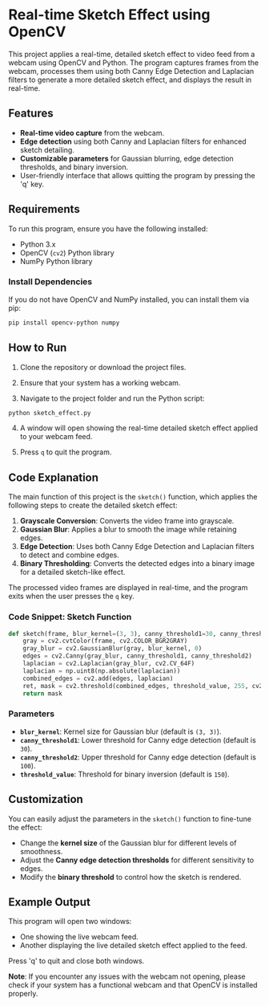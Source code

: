 # Real-time Sketch Effect using OpenCV

This project applies a real-time, detailed sketch effect to video feed from a webcam using OpenCV and Python. The program captures frames from the webcam, processes them using both Canny Edge Detection and Laplacian filters to generate a more detailed sketch effect, and displays the result in real-time.

## Features

- **Real-time video capture** from the webcam.
- **Edge detection** using both Canny and Laplacian filters for enhanced sketch detailing.
- **Customizable parameters** for Gaussian blurring, edge detection thresholds, and binary inversion.
- User-friendly interface that allows quitting the program by pressing the 'q' key.

## Requirements

To run this program, ensure you have the following installed:

- Python 3.x
- OpenCV (`cv2`) Python library
- NumPy Python library

### Install Dependencies

If you do not have OpenCV and NumPy installed, you can install them via pip:

```bash
pip install opencv-python numpy
```

## How to Run

1. Clone the repository or download the project files.

2. Ensure that your system has a working webcam.

3. Navigate to the project folder and run the Python script:

```bash
python sketch_effect.py
```

4. A window will open showing the real-time detailed sketch effect applied to your webcam feed.

5. Press `q` to quit the program.

## Code Explanation

The main function of this project is the `sketch()` function, which applies the following steps to create the detailed sketch effect:

1. **Grayscale Conversion**: Converts the video frame into grayscale.
2. **Gaussian Blur**: Applies a blur to smooth the image while retaining edges.
3. **Edge Detection**: Uses both Canny Edge Detection and Laplacian filters to detect and combine edges.
4. **Binary Thresholding**: Converts the detected edges into a binary image for a detailed sketch-like effect.

The processed video frames are displayed in real-time, and the program exits when the user presses the `q` key.

### Code Snippet: Sketch Function

```python
def sketch(frame, blur_kernel=(3, 3), canny_threshold1=30, canny_threshold2=100, threshold_value=150):
    gray = cv2.cvtColor(frame, cv2.COLOR_BGR2GRAY)
    gray_blur = cv2.GaussianBlur(gray, blur_kernel, 0)
    edges = cv2.Canny(gray_blur, canny_threshold1, canny_threshold2)
    laplacian = cv2.Laplacian(gray_blur, cv2.CV_64F)
    laplacian = np.uint8(np.absolute(laplacian))
    combined_edges = cv2.add(edges, laplacian)
    ret, mask = cv2.threshold(combined_edges, threshold_value, 255, cv2.THRESH_BINARY_INV)
    return mask
```

### Parameters

- **`blur_kernel`**: Kernel size for Gaussian blur (default is `(3, 3)`).
- **`canny_threshold1`**: Lower threshold for Canny edge detection (default is `30`).
- **`canny_threshold2`**: Upper threshold for Canny edge detection (default is `100`).
- **`threshold_value`**: Threshold for binary inversion (default is `150`).

## Customization

You can easily adjust the parameters in the `sketch()` function to fine-tune the effect:

- Change the **kernel size** of the Gaussian blur for different levels of smoothness.
- Adjust the **Canny edge detection thresholds** for different sensitivity to edges.
- Modify the **binary threshold** to control how the sketch is rendered.

## Example Output

This program will open two windows:
- One showing the live webcam feed.
- Another displaying the live detailed sketch effect applied to the feed.

Press 'q' to quit and close both windows.


**Note**: If you encounter any issues with the webcam not opening, please check if your system has a functional webcam and that OpenCV is installed properly.